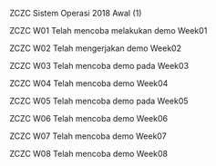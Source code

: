 ZCZC Sistem Operasi 2018 Awal (1)

ZCZC W01 Telah mencoba melakukan demo Week01

ZCZC W02 Telah mengerjakan demo Week02

ZCZC W03 Telah mencoba demo pada Week03

ZCZC W04 Telah mencoba demo Week04

ZCZC W05 Telah mencoba demo pada Week05

ZCZC W06 Telah mencoba demo Week06

ZCZC W07 Telah mencoba demo Week07

ZCZC W08 Telah mencoba demo Week08
